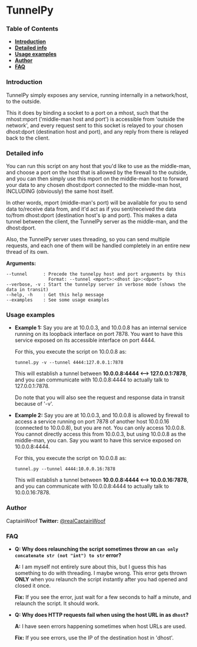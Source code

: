 # TunnelPy

### Table of Contents
- **[Introduction](#introduction)**
- **[Detailed info](#detailed-info)**
- **[Usage examples](#usage-examples)**
- **[Author](#author)**
- **[FAQ](#faq)**

### Introduction
TunnelPy simply exposes any service, running internally in a network/host, to the outside.

This it does by binding a socket to a port on a mhost, such that the mhost:mport ('middle-man host and port') is accessible from 'outside the network', and every request sent to this socket is relayed to your chosen dhost:dport (destination host and port), and any reply from there is relayed back to the client.

### Detailed info
You can run this script on any host that you'd like to use as the middle-man, and choose a port on the host that is allowed by the firewall to the outside, and you can then simply use this mport on the middle-man host to forward your data to any chosen dhost:dport connected to the middle-man host, INCLUDING (obviously) the same host itself.

In other words, mport (middle-man's port) will be available for you to send data to/receive data from, and it'd act as if you sent/received the data to/from dhost:dport (destination host's ip and port). This makes a data tunnel between the client, the TunnelPy server as the middle-man, and the dhost:dport.

Also, the TunnelPy server uses threading, so you can send multiple requests, and each one of them will be handled completely in an entire new thread of its own.

**Arguments:**
```
--tunnel      : Precede the tunnelpy host and port arguments by this
                Format: --tunnel <mport>:<dhost ip>:<dport>
--verbose, -v : Start the tunnelpy server in verbose mode (shows the data in transit)
--help, -h    : Get this help message
--examples    : See some usage examples
``````

### Usage examples

- **Example 1:**
Say you are at 10.0.0.3, and 10.0.0.8 has an internal service running on its loopback interface on port 7878. You want to have this service exposed on its accessible interface on port 4444.

  For this, you execute the script on 10.0.0.8 as:
  ```
  tunnel.py -v --tunnel 4444:127.0.0.1:7878
  ```

  This will establish a tunnel between **10.0.0.8:4444 <--> 127.0.0.1:7878**, and you can communicate with 10.0.0.8:4444 to actually talk to 127.0.0.1:7878.
  
  Do note that you will also see the request and response data in transit because of '-v'.


- **Example 2:**
  Say you are at 10.0.0.3, and 10.0.0.8 is allowed by firewall to access a service running on port 7878 of another host 10.0.0.16 (connected to 10.0.0.8), but you are not. You can only access 10.0.0.8. You cannot directly access this from 10.0.0.3, but using 10.0.0.8 as the middle-man, you can. Say you want to have this service exposed on 10.0.0.8:4444.

  For this, you execute the script on 10.0.0.8 as:
  ```
  tunnel.py --tunnel 4444:10.0.0.16:7878
  ```
  This will establish a tunnel between **10.0.0.8:4444 <--> 10.0.0.16:7878**, and you can communicate with 10.0.0.8:4444 to actually talk to 10.0.0.16:7878.

### Author
CaptainWoof
**Twitter:** [@realCaptainWoof](https://twitter.com/realCaptainWoof)

### FAQ
- **Q: Why does relaunching the script sometimes throw an `can only concatenate str (not "int") to str` error?**

  **A:** I am myself not entirely sure about this, but I guess this has something to do with threading. I maybe wrong. This error gets thrown **ONLY** when you relaunch the script instantly after you had opened and closed it once.

  **Fix:** If you see the error, just wait for a few seconds to half a minute, and relaunch the script. It should work.

- **Q: Why does HTTP requests fail when using the host URL in as `dhost`?**

  **A:** I have seen errors happening sometimes when host URLs are used.

  **Fix:** If you see errors, use the IP of the destination host in 'dhost'.

